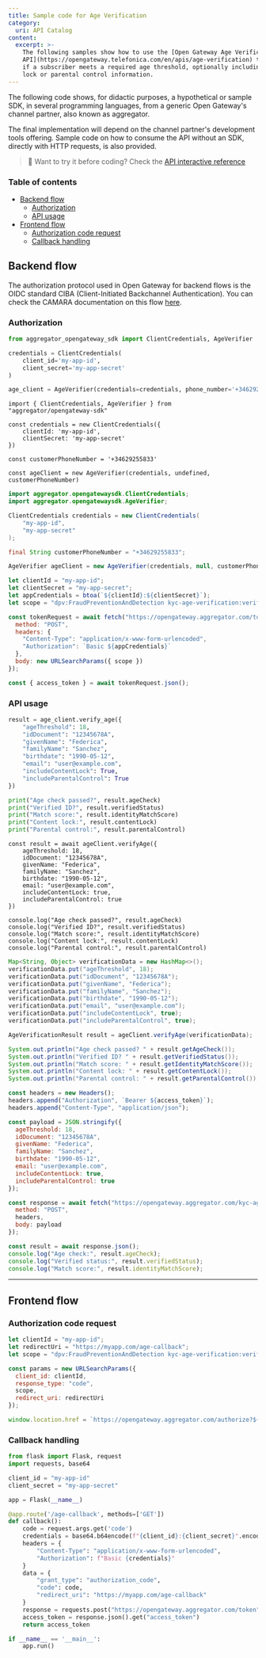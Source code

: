 ```yaml
---
title: Sample code for Age Verification
category:
  uri: API Catalog
content:
  excerpt: >-
    The following samples show how to use the [Open Gateway Age Verification
    API](https://opengateway.telefonica.com/en/apis/age-verification) to check
    if a subscriber meets a required age threshold, optionally including content
    lock or parental control information.
---
```


The following code shows, for didactic purposes, a hypothetical or sample SDK, in several programming languages, from a generic Open Gateway's channel partner, also known as aggregator.

The final implementation will depend on the channel partner's development tools offering. Sample code on how to consume the API without an SDK, directly with HTTP requests, is also provided.

> 📘 Want to try it before coding?
> Check the [API interactive reference](https://developers.opengateway.telefonica.com/reference/verifyage)

### Table of contents
- [Backend flow](#backend-flow)
  - [Authorization](#authorization)
  - [API usage](#api-usage)
- [Frontend flow](#frontend-flow)
  - [Authorization code request](#authorization-code-request)
  - [Callback handling](#callback-handling)

## Backend flow

The authorization protocol used in Open Gateway for backend flows is the OIDC standard CIBA (Client-Initiated Backchannel Authentication). You can check the CAMARA documentation on this flow [here](https://github.com/camaraproject/IdentityAndConsentManagement/blob/release-0.1.0/documentation/CAMARA-API-access-and-user-consent.md#ciba-flow-backend-flow).

### Authorization

```python Sample SDK for Python
from aggregator_opengateway_sdk import ClientCredentials, AgeVerifier

credentials = ClientCredentials(
    client_id='my-app-id',
    client_secret='my-app-secret'
)

age_client = AgeVerifier(credentials=credentials, phone_number='+34629255833')
```

```node Sample SDK for Node.js
import { ClientCredentials, AgeVerifier } from "aggregator/opengateway-sdk"

const credentials = new ClientCredentials({
    clientId: 'my-app-id',
    clientSecret: 'my-app-secret'
})

const customerPhoneNumber = '+34629255833'

const ageClient = new AgeVerifier(credentials, undefined, customerPhoneNumber)
```

```java Sample SDK for Java
import aggregator.opengatewaysdk.ClientCredentials;
import aggregator.opengatewaysdk.AgeVerifier;

ClientCredentials credentials = new ClientCredentials(
    "my-app-id",
    "my-app-secret"
);

final String customerPhoneNumber = "+34629255833";

AgeVerifier ageClient = new AgeVerifier(credentials, null, customerPhoneNumber);
```

```javascript HTTP using JavaScript (ES6)
let clientId = "my-app-id";
let clientSecret = "my-app-secret";
let appCredentials = btoa(`${clientId}:${clientSecret}`);
let scope = "dpv:FraudPreventionAndDetection kyc-age-verification:verify";

const tokenRequest = await fetch("https://opengateway.aggregator.com/token", {
  method: "POST",
  headers: {
    "Content-Type": "application/x-www-form-urlencoded",
    "Authorization": `Basic ${appCredentials}`
  },
  body: new URLSearchParams({ scope })
});

const { access_token } = await tokenRequest.json();
```

### API usage

```python Sample SDK for Python
result = age_client.verify_age({
    "ageThreshold": 18,
    "idDocument": "12345678A",
    "givenName": "Federica",
    "familyName": "Sanchez",
    "birthdate": "1990-05-12",
    "email": "user@example.com",
    "includeContentLock": True,
    "includeParentalControl": True
})

print("Age check passed?", result.ageCheck)
print("Verified ID?", result.verifiedStatus)
print("Match score:", result.identityMatchScore)
print("Content lock:", result.contentLock)
print("Parental control:", result.parentalControl)
```

```node Sample SDK for Node.js
const result = await ageClient.verifyAge({
    ageThreshold: 18,
    idDocument: "12345678A",
    givenName: "Federica",
    familyName: "Sanchez",
    birthdate: "1990-05-12",
    email: "user@example.com",
    includeContentLock: true,
    includeParentalControl: true
})

console.log("Age check passed?", result.ageCheck)
console.log("Verified ID?", result.verifiedStatus)
console.log("Match score:", result.identityMatchScore)
console.log("Content lock:", result.contentLock)
console.log("Parental control:", result.parentalControl)
```

```java Sample SDK for Java
Map<String, Object> verificationData = new HashMap<>();
verificationData.put("ageThreshold", 18);
verificationData.put("idDocument", "12345678A");
verificationData.put("givenName", "Federica");
verificationData.put("familyName", "Sanchez");
verificationData.put("birthdate", "1990-05-12");
verificationData.put("email", "user@example.com");
verificationData.put("includeContentLock", true);
verificationData.put("includeParentalControl", true);

AgeVerificationResult result = ageClient.verifyAge(verificationData);

System.out.println("Age check passed? " + result.getAgeCheck());
System.out.println("Verified ID? " + result.getVerifiedStatus());
System.out.println("Match score: " + result.getIdentityMatchScore());
System.out.println("Content lock: " + result.getContentLock());
System.out.println("Parental control: " + result.getParentalControl());
```

```javascript HTTP using JavaScript (ES6)
const headers = new Headers();
headers.append("Authorization", `Bearer ${access_token}`);
headers.append("Content-Type", "application/json");

const payload = JSON.stringify({
  ageThreshold: 18,
  idDocument: "12345678A",
  givenName: "Federica",
  familyName: "Sanchez",
  birthdate: "1990-05-12",
  email: "user@example.com",
  includeContentLock: true,
  includeParentalControl: true
});

const response = await fetch("https://opengateway.aggregator.com/kyc-age-verification/v0.1/verify", {
  method: "POST",
  headers,
  body: payload
});

const result = await response.json();
console.log("Age check:", result.ageCheck);
console.log("Verified status:", result.verifiedStatus);
console.log("Match score:", result.identityMatchScore);
```

---

## Frontend flow

### Authorization code request

```javascript HTTP using JavaScript (ES6)
let clientId = "my-app-id";
let redirectUri = "https://myapp.com/age-callback";
let scope = "dpv:FraudPreventionAndDetection kyc-age-verification:verify";

const params = new URLSearchParams({
  client_id: clientId,
  response_type: "code",
  scope,
  redirect_uri: redirectUri
});

window.location.href = `https://opengateway.aggregator.com/authorize?${params.toString()}`;
```

### Callback handling

```python HTTP using Python + Flask
from flask import Flask, request
import requests, base64

client_id = "my-app-id"
client_secret = "my-app-secret"

app = Flask(__name__)

@app.route('/age-callback', methods=['GET'])
def callback():
    code = request.args.get('code')
    credentials = base64.b64encode(f"{client_id}:{client_secret}".encode()).decode()
    headers = {
        "Content-Type": "application/x-www-form-urlencoded",
        "Authorization": f"Basic {credentials}"
    }
    data = {
        "grant_type": "authorization_code",
        "code": code,
        "redirect_uri": "https://myapp.com/age-callback"
    }
    response = requests.post("https://opengateway.aggregator.com/token", headers=headers, data=data)
    access_token = response.json().get("access_token")
    return access_token

if __name__ == '__main__':
    app.run()
